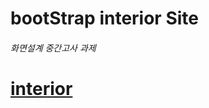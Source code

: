 # bootStrap interior Site
###### 화면설계 중간고사 과제

# <a href="https://baesub.github.io/interior/%EB%B0%B0%EC%88%98%EB%B9%88%20202206003/index.html"> interior </a>

